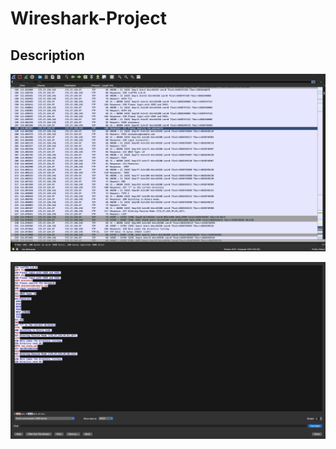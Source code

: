 # Wireshark-Project

<h2>Description</h2>

![image](https://github.com/sorgille/Wireshark-Project/blob/main/Screen%20Shot%202023-11-06%20at%207.57.20%20PM.png?raw=true)


![image](https://github.com/sorgille/Wireshark-Project/blob/main/Screen%20Shot%202023-11-06%20at%207.58.41%20PM.png?raw=true)
